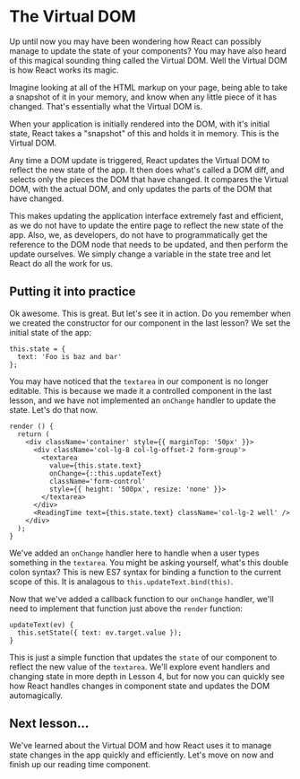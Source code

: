 # The Virtual DOM

Up until now you may have been wondering how React can possibly manage
to update the state of your components? You may have also heard of this
magical sounding thing called the Virtual DOM. Well the Virtual DOM is how
React works its magic.

Imagine looking at all of the HTML markup on your page, being able to
 take a snapshot of it in your memory, and know when any little piece
of it has changed. That's essentially what the Virtual DOM is.

When your application is initially rendered into the DOM, with it's initial
state, React takes a "snapshot" of this and holds it in memory. This is the
Virtual DOM.

Any time a DOM update is triggered, React updates the Virtual DOM to reflect
the new state of the app. It then does what's called a DOM diff, and selects
only the pieces the DOM that have changed. It compares the Virtual DOM, with
the actual DOM, and only updates the parts of the DOM that have changed.

This makes updating the application interface extremely fast and efficient, as
we do not have to update the entire page to reflect the new state of the app.
Also, we, as developers, do not have to programmatically get the reference to
the DOM node that needs to be updated, and then perform the update ourselves.
We simply change a variable in the state tree and let React do all the work
for us.

## Putting it into practice

Ok awesome. This is great. But let's see it in action. Do you remember when
we created the constructor for our component in the last lesson? We set
the initial state of the app:
```es6
this.state = {
  text: 'Foo is baz and bar'
};
```

You may have noticed that the `textarea` in our component is no longer editable.
This is because we made it a controlled component in the last lesson, and
we have not implemented an `onChange` handler to update the state. Let's do
that now.

```es6
render () {
  return (
    <div className='container' style={{ marginTop: '50px' }}>
      <div className='col-lg-8 col-lg-offset-2 form-group'>
        <textarea
          value={this.state.text}
          onChange={::this.updateText}
          className='form-control'
          style={{ height: '500px', resize: 'none' }}>
        </textarea>
      </div>
      <ReadingTime text={this.state.text} className='col-lg-2 well' />
    </div>
  );
}
```

We've added an `onChange` handler here to handle when a user types something
in the `textarea`. You might be asking yourself, what's this double colon
syntax? This is new ES7 syntax for binding a function to the current scope of
this. It is analagous to `this.updateText.bind(this)`.

Now that we've added a callback function to our `onChange` handler, we'll
need to implement that function just above the `render` function:

```es6
updateText(ev) {
  this.setState({ text: ev.target.value });
}
```

This is just a simple function that updates the `state` of our component to
reflect the new value of the `textarea`. We'll explore event handlers and changing
state in more depth in Lesson 4, but for now you can quickly see how React
handles changes in component state and updates the DOM automagically.

## Next lesson...
We've learned about the Virtual DOM and how React uses it to manage state
changes in the app quickly and efficiently. Let's move on now and finish up our
reading time component.
